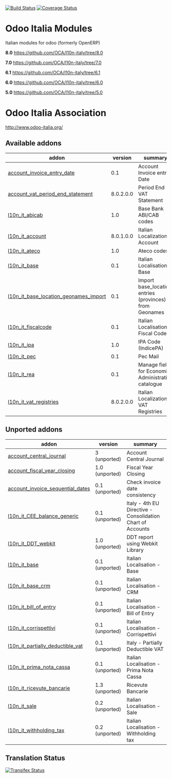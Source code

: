 [![Build Status](https://travis-ci.org/OCA/l10n-italy.svg?branch=8.0)](https://travis-ci.org/OCA/l10n-italy)
[![Coverage Status](https://coveralls.io/repos/OCA/l10n-italy/badge.svg?branch=8.0)](https://coveralls.io/r/OCA/l10n-italy?branch=8.0)

Odoo Italia Modules
===================

Italian modules for odoo (formerly OpenERP)

**8.0** https://github.com/OCA/l10n-italy/tree/8.0

**7.0** https://github.com/OCA/l10n-italy/tree/7.0

**6.1** https://github.com/OCA/l10n-italy/tree/6.1

**6.0** https://github.com/OCA/l10n-italy/tree/6.0

**5.0** https://github.com/OCA/l10n-italy/tree/5.0


Odoo Italia Association
=======================

http://www.odoo-italia.org/

[//]: # (addons)
Available addons
----------------
addon | version | summary
--- | --- | ---
[account_invoice_entry_date](account_invoice_entry_date/) | 0.1 | Account Invoice entry Date
[account_vat_period_end_statement](account_vat_period_end_statement/) | 8.0.2.0.0 | Period End VAT Statement
[l10n_it_abicab](l10n_it_abicab/) | 1.0 | Base Bank ABI/CAB codes
[l10n_it_account](l10n_it_account/) | 8.0.1.0.0 | Italian Localization - Account
[l10n_it_ateco](l10n_it_ateco/) | 1.0 | Ateco codes
[l10n_it_base](l10n_it_base/) | 0.1 | Italian Localisation - Base
[l10n_it_base_location_geonames_import](l10n_it_base_location_geonames_import/) | 0.1 | Import base_location entries (provinces) from Geonames
[l10n_it_fiscalcode](l10n_it_fiscalcode/) | 0.1 | Italian Localisation - Fiscal Code
[l10n_it_ipa](l10n_it_ipa/) | 1.0 | IPA Code (IndicePA)
[l10n_it_pec](l10n_it_pec/) | 0.1 | Pec Mail
[l10n_it_rea](l10n_it_rea/) | 0.1 | Manage fields for Economic Administrative catalogue
[l10n_it_vat_registries](l10n_it_vat_registries/) | 8.0.2.0.0 | Italian Localization - VAT Registries

Unported addons
---------------
addon | version | summary
--- | --- | ---
[account_central_journal](__unported__/account_central_journal/) | 3 (unported) | Account Central Journal
[account_fiscal_year_closing](__unported__/account_fiscal_year_closing/) | 1.0 (unported) | Fiscal Year Closing
[account_invoice_sequential_dates](__unported__/account_invoice_sequential_dates/) | 0.1 (unported) | Check invoice date consistency
[l10n_it_CEE_balance_generic](__unported__/l10n_it_CEE_balance_generic/) | 0.1 (unported) | Italy - 4th EU Directive - Consolidation Chart of Accounts
[l10n_it_DDT_webkit](__unported__/l10n_it_DDT_webkit/) | 1.0 (unported) | DDT report using Webkit Library
[l10n_it_base](__unported__/l10n_it_base/) | 0.1 (unported) | Italian Localisation - Base
[l10n_it_base_crm](__unported__/l10n_it_base_crm/) | 0.1 (unported) | Italian Localisation - CRM
[l10n_it_bill_of_entry](__unported__/l10n_it_bill_of_entry/) | 0.1 (unported) | Italian Localisation - Bill of Entry
[l10n_it_corrispettivi](__unported__/l10n_it_corrispettivi/) | 0.1 (unported) | Italian Localisation - Corrispettivi
[l10n_it_partially_deductible_vat](__unported__/l10n_it_partially_deductible_vat/) | 0.1 (unported) | Italy - Partially Deductible VAT
[l10n_it_prima_nota_cassa](__unported__/l10n_it_prima_nota_cassa/) | 0.1 (unported) | Italian Localisation - Prima Nota Cassa
[l10n_it_ricevute_bancarie](__unported__/l10n_it_ricevute_bancarie/) | 1.3 (unported) | Ricevute Bancarie
[l10n_it_sale](__unported__/l10n_it_sale/) | 0.2 (unported) | Italian Localisation - Sale
[l10n_it_withholding_tax](__unported__/l10n_it_withholding_tax/) | 0.2 (unported) | Italian Localisation - Withholding tax

[//]: # (end addons)

Translation Status
------------------
[![Transifex Status](https://www.transifex.com/projects/p/OCA-l10n-italy-8-0/chart/image_png)](https://www.transifex.com/projects/p/OCA-l10n-italy-8-0)
